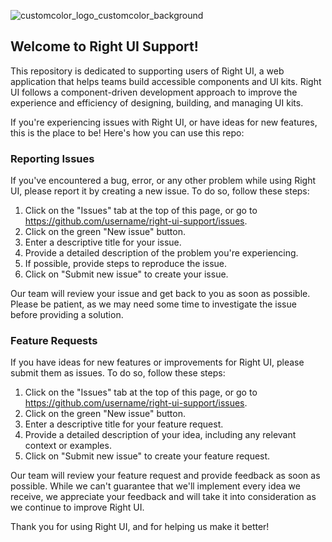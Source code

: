 
![customcolor_logo_customcolor_background](https://user-images.githubusercontent.com/39034159/232519729-7171c44b-dc19-4e13-a643-209f7922423c.png)
## Welcome to Right UI Support!

This repository is dedicated to supporting users of Right UI, a web application that helps teams build accessible components and UI kits. Right UI follows a component-driven development approach to improve the experience and efficiency of designing, building, and managing UI kits.

If you're experiencing issues with Right UI, or have ideas for new features, this is the place to be! Here's how you can use this repo:

### Reporting Issues

If you've encountered a bug, error, or any other problem while using Right UI, please report it by creating a new issue. To do so, follow these steps:

1. Click on the "Issues" tab at the top of this page, or go to https://github.com/username/right-ui-support/issues.
2. Click on the green "New issue" button.
3. Enter a descriptive title for your issue.
4. Provide a detailed description of the problem you're experiencing.
5. If possible, provide steps to reproduce the issue.
6. Click on "Submit new issue" to create your issue.

Our team will review your issue and get back to you as soon as possible. Please be patient, as we may need some time to investigate the issue before providing a solution.

### Feature Requests

If you have ideas for new features or improvements for Right UI, please submit them as issues. To do so, follow these steps:

1. Click on the "Issues" tab at the top of this page, or go to https://github.com/username/right-ui-support/issues.
2. Click on the green "New issue" button.
3. Enter a descriptive title for your feature request.
4. Provide a detailed description of your idea, including any relevant context or examples.
5. Click on "Submit new issue" to create your feature request.

Our team will review your feature request and provide feedback as soon as possible. While we can't guarantee that we'll implement every idea we receive, we appreciate your feedback and will take it into consideration as we continue to improve Right UI.

Thank you for using Right UI, and for helping us make it better!